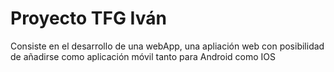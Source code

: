 # Proyecto TFG Iván
Consiste en el desarrollo de una webApp, una apliación web con posibilidad de añadirse como aplicación móvil tanto para Android como IOS 